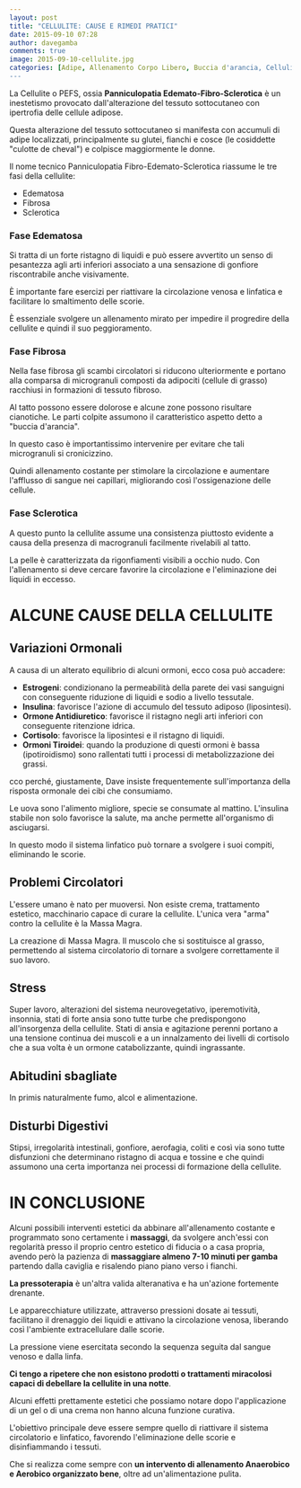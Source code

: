 ```yaml
---
layout: post
title: "CELLULITE: CAUSE E RIMEDI PRATICI"
date: 2015-09-10 07:28
author: davegamba
comments: true
image: 2015-09-10-cellulite.jpg
categories: [Adipe, Allenamento Corpo Libero, Buccia d'arancia, Cellulite, Cellulite braccia, Cosce, Coscia, Creme cellulite, Dimagrire, Estetica, glutei, Inestetismo, Massaggi, Panniculopatia, Pressoterapia, Rimedi, Somatoline]
---
```

La Cellulite o PEFS, ossia **Panniculopatia Edemato-Fibro-Sclerotica** è un inestetismo provocato dall'alterazione del tessuto sottocutaneo con ipertrofia delle cellule adipose.

Questa alterazione del tessuto sottocutaneo si manifesta con accumuli di adipe localizzati, principalmente su glutei, fianchi e cosce (le cosiddette "culotte de cheval") e colpisce maggiormente le donne.

Il nome tecnico Panniculopatia Fibro-Edemato-Sclerotica riassume le tre fasi della cellulite:
* Edematosa
* Fibrosa
* Sclerotica

### Fase Edematosa

Si tratta di un forte ristagno di liquidi e può essere avvertito un senso di pesantezza agli arti inferiori associato a una sensazione di gonfiore riscontrabile anche visivamente.

È importante fare esercizi per riattivare la circolazione venosa e linfatica e facilitare lo smaltimento delle scorie.

È essenziale svolgere un allenamento mirato per impedire il progredire della cellulite e quindi il suo peggioramento.

### Fase Fibrosa

Nella fase fibrosa gli scambi circolatori si riducono ulteriormente e portano alla comparsa di microgranuli composti da adipociti (cellule di grasso) racchiusi in formazioni di tessuto fibroso.

Al tatto possono essere dolorose e alcune zone possono risultare cianotiche. Le parti colpite assumono il caratteristico aspetto detto a "buccia d'arancia".

In questo caso è importantissimo intervenire per evitare che tali microgranuli si cronicizzino.

Quindi allenamento costante per stimolare la circolazione e aumentare l'afflusso di sangue nei capillari, migliorando così l'ossigenazione delle cellule.

### Fase Sclerotica

A questo punto la cellulite assume una consistenza piuttosto evidente a causa della presenza di macrogranuli facilmente rivelabili al tatto.

La pelle è caratterizzata da rigonfiamenti visibili a occhio nudo. Con l'allenamento si deve cercare favorire la circolazione e l'eliminazione dei liquidi in eccesso.

ALCUNE CAUSE DELLA CELLULITE
============================

Variazioni Ormonali
-------------------

A causa di un alterato equilibrio di alcuni ormoni, ecco cosa può accadere:

* **Estrogeni**: condizionano la permeabilità della parete dei vasi sanguigni con conseguente riduzione di liquidi e sodio a livello tessutale.
* **Insulina**: favorisce l'azione di accumulo del tessuto adiposo (liposintesi).
* **Ormone Antidiuretico**: favorisce il ristagno negli arti inferiori con conseguente ritenzione idrica.
* **Cortisolo**: favorisce la liposintesi e il ristagno di liquidi.
* **Ormoni Tiroidei**: quando la produzione di questi ormoni è bassa (ipotiroidismo) sono rallentati tutti i processi di metabolizzazione dei grassi. 

cco perché, giustamente, Dave insiste frequentemente sull'importanza della risposta ormonale dei cibi che consumiamo.

Le uova sono l'alimento migliore, specie se consumate al mattino. L'insulina stabile non solo favorisce la salute, ma anche permette all'organismo di asciugarsi.

In questo modo il sistema linfatico può tornare a svolgere i suoi compiti, eliminando le scorie.

Problemi Circolatori
--------------------

L'essere umano è nato per muoversi. Non esiste crema, trattamento estetico, macchinario capace di curare la cellulite. L'unica vera "arma" contro la cellulite è la Massa Magra.

La creazione di Massa Magra. Il muscolo che si sostituisce al grasso, permettendo al sistema circolatorio di tornare a svolgere correttamente il suo lavoro.

Stress
------

Super lavoro, alterazioni del sistema neurovegetativo, iperemotività, insonnia, stati di forte ansia sono tutte turbe che predispongono all'insorgenza della cellulite. Stati di ansia e agitazione perenni portano a una tensione continua dei muscoli e a un innalzamento dei livelli di cortisolo che a sua volta è un ormone catabolizzante, quindi ingrassante.

Abitudini sbagliate
-------------------

In primis naturalmente fumo, alcol e alimentazione.

Disturbi Digestivi
------------------

Stipsi, irregolarità intestinali, gonfiore, aerofagia, coliti e così via sono tutte disfunzioni che determinano ristagno di acqua e tossine e che quindi assumono una certa importanza nei processi di formazione della cellulite.

IN CONCLUSIONE
==============

Alcuni possibili interventi estetici da abbinare all'allenamento costante e programmato sono certamente i **massaggi**, da svolgere anch'essi con regolarità presso il proprio centro estetico di fiducia o a casa propria, avendo però la pazienza di **massaggiare almeno 7-10 minuti per gamba** partendo dalla caviglia e risalendo piano piano verso i fianchi.

**La pressoterapia** è un'altra valida alteranativa e ha un'azione fortemente drenante.

Le apparecchiature utilizzate, attraverso pressioni dosate ai tessuti, facilitano il drenaggio dei liquidi e attivano la circolazione venosa, liberando così l'ambiente extracellulare dalle scorie.

La pressione viene esercitata secondo la sequenza seguita dal sangue venoso e dalla linfa.

**Ci tengo a ripetere che non esistono prodotti o trattamenti miracolosi capaci di debellare la cellulite in una notte**.

Alcuni effetti prettamente estetici che possiamo notare dopo l'applicazione di un gel o di una crema non hanno alcuna funzione curativa.

L'obiettivo principale deve essere sempre quello di riattivare il sistema circolatorio e linfatico, favorendo l'eliminazione delle scorie e disinfiammando i tessuti.

Che si realizza come sempre con **un intervento di allenamento Anaerobico e Aerobico organizzato bene**, oltre ad un'alimentazione pulita.